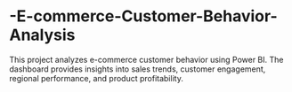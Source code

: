 # -E-commerce-Customer-Behavior-Analysis
This project analyzes e-commerce customer behavior using Power BI. The dashboard provides insights into sales trends, customer engagement, regional performance, and product profitability.
